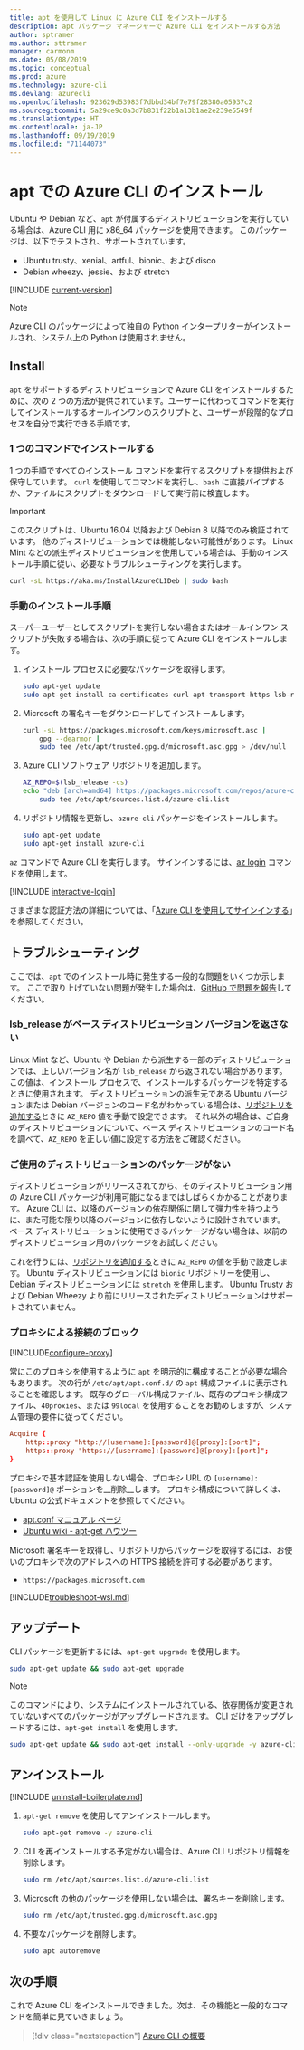 ```yaml
---
title: apt を使用して Linux に Azure CLI をインストールする
description: apt パッケージ マネージャーで Azure CLI をインストールする方法
author: sptramer
ms.author: sttramer
manager: carmonm
ms.date: 05/08/2019
ms.topic: conceptual
ms.prod: azure
ms.technology: azure-cli
ms.devlang: azurecli
ms.openlocfilehash: 923629d53983f7dbbd34bf7e79f28380a05937c2
ms.sourcegitcommit: 5a29ce9c0a3d7b831f22b1a13b1ae2e239e5549f
ms.translationtype: HT
ms.contentlocale: ja-JP
ms.lasthandoff: 09/19/2019
ms.locfileid: "71144073"
---
```

# <a name="install-azure-cli-with-apt"></a>apt での Azure CLI のインストール

Ubuntu や Debian など、`apt` が付属するディストリビューションを実行している場合は、Azure CLI 用に x86_64 パッケージを使用できます。 このパッケージは、以下でテストされ、サポートされています。

* Ubuntu trusty、xenial、artful、bionic、および disco
* Debian wheezy、jessie、および stretch

[!INCLUDE [current-version](includes/current-version.md)]

> [!NOTE]
>
> Azure CLI のパッケージによって独自の Python インタープリターがインストールされ、システム上の Python は使用されません。

## <a name="install"></a>Install

`apt` をサポートするディストリビューションで Azure CLI をインストールするために、次の 2 つの方法が提供されています。ユーザーに代わってコマンドを実行してインストールするオールインワンのスクリプトと、ユーザーが段階的なプロセスを自分で実行できる手順です。

### <a name="install-with-one-command"></a>1 つのコマンドでインストールする

1 つの手順ですべてのインストール コマンドを実行するスクリプトを提供および保守しています。 `curl` を使用してコマンドを実行し、`bash` に直接パイプするか、ファイルにスクリプトをダウンロードして実行前に検査します。

> [!IMPORTANT]
> このスクリプトは、Ubuntu 16.04 以降および Debian 8 以降でのみ検証されています。 他のディストリビューションでは機能しない可能性があります。
> Linux Mint などの派生ディストリビューションを使用している場合は、手動のインストール手順に従い、必要なトラブルシューティングを実行します。

```bash
curl -sL https://aka.ms/InstallAzureCLIDeb | sudo bash
```

### <a name="manual-install-instructions"></a>手動のインストール手順

スーパーユーザーとしてスクリプトを実行しない場合またはオールインワン スクリプトが失敗する場合は、次の手順に従って Azure CLI をインストールします。

1. インストール プロセスに必要なパッケージを取得します。

    ```bash
    sudo apt-get update
    sudo apt-get install ca-certificates curl apt-transport-https lsb-release gnupg
    ```

2. Microsoft の署名キーをダウンロードしてインストールします。

    ```bash
    curl -sL https://packages.microsoft.com/keys/microsoft.asc | 
        gpg --dearmor | 
        sudo tee /etc/apt/trusted.gpg.d/microsoft.asc.gpg > /dev/null
    ```

3. <div id="set-release"/>Azure CLI  ソフトウェア リポジトリを追加します。

    ```bash
    AZ_REPO=$(lsb_release -cs)
    echo "deb [arch=amd64] https://packages.microsoft.com/repos/azure-cli/ $AZ_REPO main" | 
        sudo tee /etc/apt/sources.list.d/azure-cli.list
    ```

4. リポジトリ情報を更新し、`azure-cli` パッケージをインストールします。

    ```bash
    sudo apt-get update
    sudo apt-get install azure-cli
    ```

`az` コマンドで Azure CLI を実行します。 サインインするには、[az login](/cli/azure/reference-index#az-login) コマンドを使用します。

[!INCLUDE [interactive-login](includes/interactive-login.md)]

さまざまな認証方法の詳細については、「[Azure CLI を使用してサインインする](authenticate-azure-cli.md)」を参照してください。

## <a name="troubleshooting"></a>トラブルシューティング

ここでは、`apt` でのインストール時に発生する一般的な問題をいくつか示します。 ここで取り上げていない問題が発生した場合は、[GitHub で問題を報告](https://github.com/Azure/azure-cli/issues)してください。

### <a name="lsb_release-does-not-return-the-correct-base-distribution-version"></a>lsb_release がベース ディストリビューション バージョンを返さない

Linux Mint など、Ubuntu や Debian から派生する一部のディストリビューションでは、正しいバージョン名が `lsb_release` から返されない場合があります。 この値は、インストール プロセスで、インストールするパッケージを特定するときに使用されます。 ディストリビューションの派生元である Ubuntu バージョンまたは Debian バージョンのコード名がわかっている場合は、[リポジトリを追加する](#set-release)ときに `AZ_REPO` 値を手動で設定できます。 それ以外の場合は、ご自身のディストリビューションについて、ベース ディストリビューションのコード名を調べて、`AZ_REPO` を正しい値に設定する方法をご確認ください。

### <a name="no-package-for-your-distribution"></a>ご使用のディストリビューションのパッケージがない

ディストリビューションがリリースされてから、そのディストリビューション用の Azure CLI パッケージが利用可能になるまではしばらくかかることがあります。 Azure CLI は、以降のバージョンの依存関係に関して弾力性を持つように、また可能な限り以降のバージョンに依存しないように設計されています。 ベース ディストリビューションに使用できるパッケージがない場合は、以前のディストリビューション用のパッケージをお試しください。

これを行うには、[リポジトリを追加する](#set-release)ときに `AZ_REPO` の値を手動で設定します。 Ubuntu ディストリビューションには `bionic` リポジトリーを使用し、Debian ディストリビューションには `stretch` を使用します。 Ubuntu Trusty および Debian Wheezy より前にリリースされたディストリビューションはサポートされていません。

### <a name="proxy-blocks-connection"></a>プロキシによる接続のブロック

[!INCLUDE[configure-proxy](includes/configure-proxy.md)]

常にこのプロキシを使用するように `apt` を明示的に構成することが必要な場合もあります。 次の行が `/etc/apt/apt.conf.d/` の `apt` 構成ファイルに表示されることを確認します。 既存のグローバル構成ファイル、既存のプロキシ構成ファイル、`40proxies`、または `99local` を使用することをお勧めしますが、システム管理の要件に従ってください。

```apt.conf
Acquire {
    http::proxy "http://[username]:[password]@[proxy]:[port]";
    https::proxy "https://[username]:[password]@[proxy]:[port]";
}
```

プロキシで基本認証を使用しない場合、プロキシ URL の `[username]:[password]@` ポーションを__削除__します。 プロキシ構成について詳しくは、Ubuntu の公式ドキュメントを参照してください。

* [apt.conf マニュアル ページ](http://manpages.ubuntu.com/manpages/bionic/en/man5/apt.conf.5.html)
* [Ubuntu wiki - apt-get ハウツー](https://help.ubuntu.com/community/AptGet/Howto#Setting_up_apt-get_to_use_a_http-proxy)

Microsoft 署名キーを取得し、リポジトリからパッケージを取得するには、お使いのプロキシで次のアドレスへの HTTPS 接続を許可する必要があります。

* `https://packages.microsoft.com`

[!INCLUDE[troubleshoot-wsl.md](includes/troubleshoot-wsl.md)]

## <a name="update"></a>アップデート

CLI パッケージを更新するには、`apt-get upgrade` を使用します。

   ```bash
   sudo apt-get update && sudo apt-get upgrade
   ```

> [!NOTE]
> このコマンドにより、システムにインストールされている、依存関係が変更されていないすべてのパッケージがアップグレードされます。
> CLI だけをアップグレードするには、`apt-get install` を使用します。
> 
> ```bash
> sudo apt-get update && sudo apt-get install --only-upgrade -y azure-cli
> ```

## <a name="uninstall"></a>アンインストール

[!INCLUDE [uninstall-boilerplate.md](includes/uninstall-boilerplate.md)]

1. `apt-get remove` を使用してアンインストールします。

    ```bash
    sudo apt-get remove -y azure-cli
    ```

2. CLI を再インストールする予定がない場合は、Azure CLI リポジトリ情報を削除します。

   ```bash
   sudo rm /etc/apt/sources.list.d/azure-cli.list
   ```

3. Microsoft の他のパッケージを使用しない場合は、署名キーを削除します。

    ```bash
    sudo rm /etc/apt/trusted.gpg.d/microsoft.asc.gpg
    ```

4. 不要なパッケージを削除します。

   ```bash
   sudo apt autoremove
   ```

## <a name="next-steps"></a>次の手順

これで Azure CLI をインストールできました。次は、その機能と一般的なコマンドを簡単に見ていきましょう。

> [!div class="nextstepaction"]
> [Azure CLI の概要](get-started-with-azure-cli.md)
